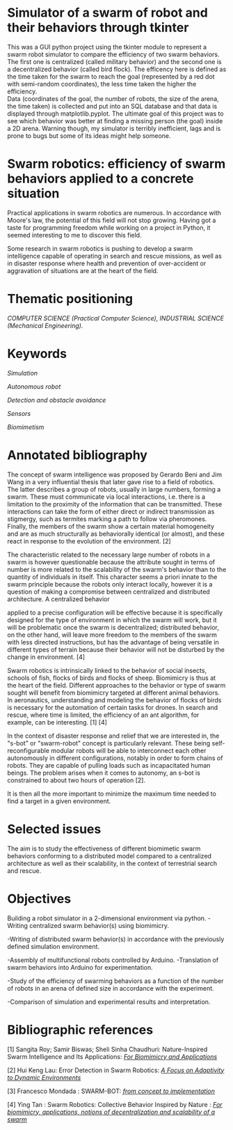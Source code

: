 # **Simulator of a swarm of robot and their behaviors through tkinter**

This was a GUI python project using the tkinter module to represent a swarm robot simulator to compare the efficiency of two swarm behaviors.
The first one is centralized (called military behavior) and the second one is a decentralized behavior (called bird flock). 
The efficency here is defined as the time taken for the swarm to reach the goal (represented by a red dot with semi-random coordinates), the less time taken the higher the efficiency.  
Data (coordinates of the goal, the number of robots, the size of the arena, the time taken) is collected and put into an SQL database and that data is displayed through matplotlib.pyplot.
The ultimate goal of this project was to see which behavior was better at finding a missing person (the goal) inside a 2D arena.
Warning though, my simulator is terribly inefficient, lags and is prone to bugs but some of its ideas might help someone.


 # **Swarm robotics: efficiency of swarm behaviors applied to a concrete situation**

Practical applications in swarm robotics are numerous. In accordance with Moore's law, the potential of this field will not stop growing. Having got a taste for programming freedom while working on a project in Python, it seemed interesting to me to discover this field.

Some research in swarm robotics is pushing to develop a swarm intelligence capable of operating in search and rescue missions, as well as in disaster response where health and prevention of over-accident or aggravation of situations are at the heart of the field.

# **Thematic positioning** 

*COMPUTER SCIENCE (Practical Computer Science), INDUSTRIAL SCIENCE (Mechanical Engineering).* 

# **Keywords** 

*Simulation*

*Autonomous robot*

*Detection and obstacle avoidance* 

*Sensors* 

*Biomimetism* 

# **Annotated bibliography**

The  concept  of  swarm  intelligence  was  proposed  by  Gerardo  Beni  and  Jim  Wang  in  a  very influential thesis that  later gave rise to a field of robotics. The latter describes a group of robots, usually in large numbers, forming a swarm. These must communicate via local interactions, i.e. there is a limitation to the proximity of the information that can be transmitted. These interactions can take the form of either direct or indirect transmission as stigmergy, such as termites marking a path to follow via pheromones. Finally, the members of the swarm  show  a  certain  material homogeneity  and  are  as  much  structurally  as  behaviorally identical (or almost), and these react in response to the evolution of the environment. [2]

The characteristic related to the necessary large number of robots in a swarm is however questionable because the attribute sought in terms of number is more related to  the  scalability  of  the  swarm's behavior than to the quantity of individuals in itself. This character seems a priori innate to the swarm principle because the robots only interact locally, however it is a question of making a compromise between centralized and distributed architecture.  A centralized behavior

applied to a precise configuration  will be effective because it is specifically  designed for the  type of  environment  in  which  the  swarm  will  work,  but  it  will  be  problematic  once  the  swarm  is decentralized; distributed behavior, on the other hand, will leave more freedom to the members of the swarm with less directed instructions, but has the advantage  of  being versatile in different types of terrain because their behavior will not be disturbed by the change in environment. [4]

Swarm robotics is intrinsically linked to the behavior of social insects, schools of fish, flocks of birds and flocks of sheep. Biomimicry is thus at the heart of the field. Different approaches to the behavior  or  type  of  swarm  sought  will  benefit  from  biomimicry  targeted  at  different  animal behaviors.  In  aeronautics,  understanding  and  modeling  the  behavior  of  flocks  of  birds  is necessary  for the  automation  of certain  tasks for drones.  In search  and  rescue, where time is limited, the efficiency of an ant algorithm, for example, can be interesting. [1] [4]

In the context of disaster response and relief that we are interested in, the "s-bot" or "swarm-robot" concept is particularly relevant. These being self-reconfigurable modular robots will be able to interconnect each other autonomously in different configurations, notably in order to form chains of robots. They are capable of pulling loads such as incapacitated human beings. The problem arises when it comes to autonomy, an s-bot is constrained to about two hours of operation [2].

It is then  all  the more important to minimize the maximum time  needed to find a target in a given environment.

# **Selected issues**

The  aim  is  to  study  the  effectiveness  of  different  biomimetic  swarm  behaviors  conforming  to  a distributed model compared to a centralized architecture as well as their scalability, in the  context of terrestrial search and rescue.

# **Objectives** 

Building a robot simulator in a 2-dimensional environment via python. -Writing centralized swarm behavior(s) using biomimicry.

-Writing  of  distributed  swarm  behavior(s)  in  accordance  with  the  previously  defined  simulation environment.

-Assembly of multifunctional robots controlled by Arduino. -Translation of swarm behaviors  into Arduino for experimentation.

-Study of the efficiency of swarming behaviors as a function of the number of robots in an arena of defined size in accordance with the experiment.

-Comparison of simulation and experimental results and interpretation.

# **Bibliographic references**

[1] Sangita Roy; Samir Biswas; Sheli Sinha Chaudhuri: Nature-Inspired Swarm Intelligence and Its Applications: [*For Biomimicry and Applications*](http://www.researchgate.net/publication/)


[2] Hui Keng Lau: Error Detection in Swarm Robotics: [*A Focus on Adaptivity to Dynamic Environments*](https://www.cs.york.ac.uk/rts/documents/thesis/lau12.pdf)


[3] Francesco Mondada : SWARM-BOT: [*from concept to implementation*](http://www.researchgate.net/publication/4045834_SWARM-BOT\_from\_concept\_to\_implementation)


[4] Ying Tan : Swarm Robotics: Collective Behavior Inspired by Nature : [*For biomimicry, applications, notions of decentralization and scalability of a swarm*](http://www.cil.pku.edu.cn/docs/20190509161711220102.pdf)


